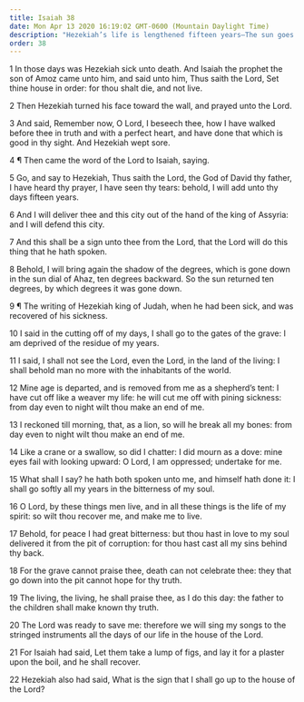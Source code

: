 ```yaml
---
title: Isaiah 38
date: Mon Apr 13 2020 16:19:02 GMT-0600 (Mountain Daylight Time)
description: "Hezekiah’s life is lengthened fifteen years—The sun goes back ten degrees as a sign—Hezekiah praises and thanks the Lord."
order: 38
---
```


1 In those days was Hezekiah sick unto death. And Isaiah the prophet the son of Amoz came unto him, and said unto him, Thus saith the Lord, Set thine house in order: for thou shalt die, and not live.

2 Then Hezekiah turned his face toward the wall, and prayed unto the Lord.

3 And said, Remember now, O Lord, I beseech thee, how I have walked before thee in truth and with a perfect heart, and have done that which is good in thy sight. And Hezekiah wept sore.

4 ¶ Then came the word of the Lord to Isaiah, saying.

5 Go, and say to Hezekiah, Thus saith the Lord, the God of David thy father, I have heard thy prayer, I have seen thy tears: behold, I will add unto thy days fifteen years.

6 And I will deliver thee and this city out of the hand of the king of Assyria: and I will defend this city.

7 And this shall be a sign unto thee from the Lord, that the Lord will do this thing that he hath spoken.

8 Behold, I will bring again the shadow of the degrees, which is gone down in the sun dial of Ahaz, ten degrees backward. So the sun returned ten degrees, by which degrees it was gone down.

9 ¶ The writing of Hezekiah king of Judah, when he had been sick, and was recovered of his sickness.

10 I said in the cutting off of my days, I shall go to the gates of the grave: I am deprived of the residue of my years.

11 I said, I shall not see the Lord, even the Lord, in the land of the living: I shall behold man no more with the inhabitants of the world.

12 Mine age is departed, and is removed from me as a shepherd’s tent: I have cut off like a weaver my life: he will cut me off with pining sickness: from day even to night wilt thou make an end of me.

13 I reckoned till morning, that, as a lion, so will he break all my bones: from day even to night wilt thou make an end of me.

14 Like a crane or a swallow, so did I chatter: I did mourn as a dove: mine eyes fail with looking upward: O Lord, I am oppressed; undertake for me.

15 What shall I say? he hath both spoken unto me, and himself hath done it: I shall go softly all my years in the bitterness of my soul.

16 O Lord, by these things men live, and in all these things is the life of my spirit: so wilt thou recover me, and make me to live.

17 Behold, for peace I had great bitterness: but thou hast in love to my soul delivered it from the pit of corruption: for thou hast cast all my sins behind thy back.

18 For the grave cannot praise thee, death can not celebrate thee: they that go down into the pit cannot hope for thy truth.

19 The living, the living, he shall praise thee, as I do this day: the father to the children shall make known thy truth.

20 The Lord was ready to save me: therefore we will sing my songs to the stringed instruments all the days of our life in the house of the Lord.

21 For Isaiah had said, Let them take a lump of figs, and lay it for a plaster upon the boil, and he shall recover.

22 Hezekiah also had said, What is the sign that I shall go up to the house of the Lord?
